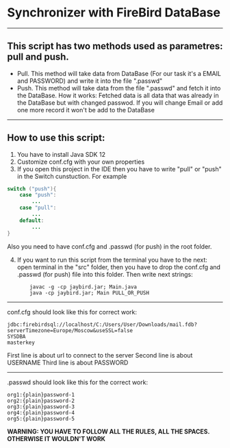 # Synchronizer with FireBird DataBase
_____________________________________
## This script has two methods used as parametres: pull and push. 
* Pull. This method will take data from DataBase (For our task it's a EMAIL and PASSWORD) and write it into the file ".passwd"
* Push. This method will take data from the file ".passwd" and fetch it into the DataBase. How it works: Fetched data is all data that was already in the DataBase but with changed passwod. If you will change Email or add one more record it won't be add to the DataBase
_______________________________________________________
## How to use this script:
1. You have to install Java SDK 12
2. Customize conf.cfg with your own properties
3. If you open this project in the IDE then you have to write "pull" or "push" in the Switch cunstuction. For example
```Java
switch ("push"){
    case "push":
        ...
    case "pull":
        ...
    default:
        ...
}
```

Also you need to have conf.cfg and .passwd (for push) in the root folder.

4. If you want to run this script from the terminal you have to the next:  open terminal in the "src" folder, then you have to drop the conf.cfg and .passwd (for push) file into this folder. Then write next strings:


    ```
        javac -g -cp jaybird.jar; Main.java
        java -cp jaybird.jar; Main PULL_OR_PUSH
    ```
___________________________________________________________
conf.cfg should look like this for correct work:
```
jdbc:firebirdsql://localhost/C:/Users/User/Downloads/mail.fdb?serverTimezone=Europe/Moscow&useSSL=false
SYSDBA
masterkey
```
First line is about url to connect to the server
Second line is about USERNAME 
Third line is about PASSWORD
__________________________________________________________
.passwd should look like this for the correct work:
```
org1:{plain}password-1
org2:{plain}password-2
org3:{plain}password-3
org4:{plain}password-4
org5:{plain}password-5

```
**WARNING: YOU HAVE TO FOLLOW ALL THE RULES, ALL THE SPACES. OTHERWISE IT WOULDN'T WORK**

